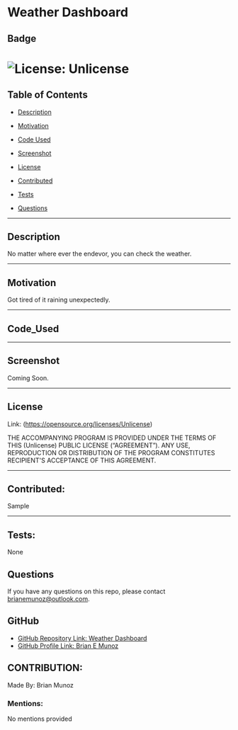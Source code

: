 # Weather Dashboard 
  
  ## Badge

  # ![License: Unlicense](https://img.shields.io/badge/license-Unlicense-brightgreen.svg)

  ## Table of Contents

  * [Description](#description)
  
  * [Motivation](#motivation)

  * [Code Used](#code_used)

  * [Screenshot](#screenshot)

  * [License](#license)

  * [Contributed](#contributed)

  * [Tests](#tests)

  * [Questions](#questions)

  ---

  ## Description

  No matter  where ever the endevor, you can check the weather. 

  ---

  ## Motivation

  Got tired of it raining unexpectedly.

  ---

  ## Code_Used

  

  ---

  ## Screenshot

  Coming Soon.

  ---

  ## License

  Link: (https://opensource.org/licenses/Unlicense)

  THE ACCOMPANYING PROGRAM IS PROVIDED UNDER THE TERMS OF THIS (Unlicense) PUBLIC LICENSE (“AGREEMENT”). ANY USE, REPRODUCTION OR DISTRIBUTION OF THE PROGRAM CONSTITUTES RECIPIENT'S ACCEPTANCE OF THIS AGREEMENT.

  ---

  ## Contributed:

  Sample

  ---

  ## Tests: 

  None

  ## Questions

  If you have any questions on this repo, please contact brianemunoz@outlook.com.

  ## GitHub

  * [GitHub Repository Link: Weather Dashboard ](https://github.com/BMunoz87/Weather-Dashboard)
  * [GitHub Profile Link: Brian E Munoz](https://github.com/BMunoz87)

  ## CONTRIBUTION:

  Made By: Brian Munoz

  ### Mentions: 

  No mentions provided
